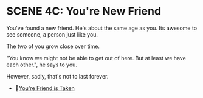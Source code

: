 # SCENE 4C: You're New Friend

You've found a new friend. He's about the same age as you. Its awesome to see someone, a person just like you. 

The two of you grow close over time. 

"You know we might not be able to get out of here. But at least we have each other.", he says to you.

However, sadly, that's not to last forever. 

- 🏃[You're Friend is Taken](./scene5d.md)
